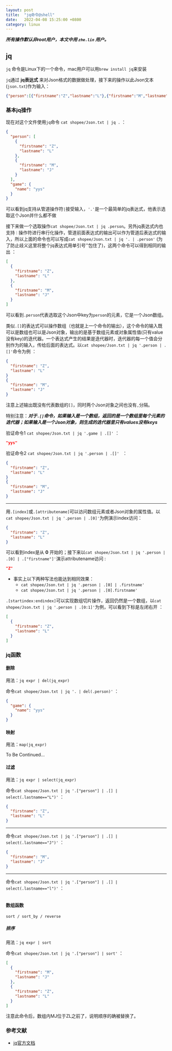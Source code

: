 ```yaml
---
layout: post
title:  "jq命令@shell"
date:   2022-04-08 15:25:00 +0800
category: linux
---
```

***所有操作默认非root用户，本文中用 `zhe.lin` 用户。***

## jq

`jq` 命令是Linux下的一个命令，mac用户可以用`brew install jq`来安装

`jq`通过 **jq表达式** 来对Json格式的数据做处理，接下来的操作以此Json文本(`json.txt`)作为输入：

```json
{"person":[{"firstname":"Z","lastname":"L"},{"firstname":"M","lastname":"J"}],"game":{"name":"yys"}}
```

### 基本jq操作

现在对这个文件使用`jq`命令 `cat shopee/Json.txt | jq .` ：

```json
{
  "person": [
    {
      "firstname": "Z",
      "lastname": "L"
    },
    {
      "firstname": "M",
      "lastname": "J"
    }
  ],
  "game": {
    "name": "yys"
  }
}
```

可以看到jq支持从管道操作符`|`接受输入，`'.'`是一个最简单的jq表达式，他表示选取这个Json并什么都不做

接下来做一个选取操作`cat shopee/Json.txt | jq .person`。另外jq表达式内也支持`｜`操作符进行串行化操作，管道前面表达式的输出可以作为管道后表达式的输入，所以上面的命令也可以写成`cat shopee/Json.txt | jq '. | .person'` (为了防止歧义这里将整个jq表达式用单引号''包住了)，这两个命令可以得到相同的输出 ：
```json
[
  {
    "firstname": "Z",
    "lastname": "L"
  },
  {
    "firstname": "M",
    "lastname": "J"
  }
]
```
可以看到`.person`代表选取这个Json中key为`person`的元素，它是一个Json数组。

类似`.[]`的表达式可以操作数组（也就是上一个命令的输出），这个命令的输入既可以是数组也可以是Json对象，输出的是基于数组元素或对象属性值(只有value没有key)的迭代器。一个表达式产生的结果是迭代器时，迭代器的每一个值会分别作为的输入，传给后面的表达式。以`cat shopee/Json.txt | jq '.person | .[]'`命令为例 ：

```json
{
  "firstname": "Z",
  "lastname": "L"
}
{
  "firstname": "M",
  "lastname": "J"
}
```

注意上述输出既没有代表数组的`[]`，同时两个Json对象之间也没有`,`分隔。

特别注意：***对于`.[]`命令，如果输入是一个数组，返回的是一个数组里每个元素的迭代器；如果输入是一个Json对象，则生成的迭代器里只有values没有keys***

验证命令1 `cat shopee/Json.txt | jq '.game | .[]'` ：
```json
"yys"
```
验证命令2 `cat shopee/Json.txt | jq '.person | .[]' ` ：
```json
{
  "firstname": "Z",
  "lastname": "L"
}
{
  "firstname": "M",
  "lastname": "J"
}
```

---

用`.[index]`或`.[attributename]`可以访问数组元素或者Json对象的属性值。以`cat shopee/Json.txt | jq '.person | .[0]'`为例演示index访问：

```json
{
  "firstname": "Z",
  "lastname": "L"
}
```

可以看到index是从 **0** 开始的；接下来以`cat shopee/Json.txt | jq '.person | .[0] | .["firstname"]'`演示attributename访问 :

```json
"Z"
```

- 事实上以下两种写法也能达到相同效果：
    - `cat shopee/Json.txt | jq '.person | .[0] | .firstname'`
    - `cat shopee/Json.txt | jq '.person | .[0].firstname'`

`.[startindex:endindex]`可以实现数组切片操作，返回仍然是一个数组，以`cat shopee/Json.txt | jq '.person | .[0:1]'`为例，可以看到下标是左闭右开 ：
```json
[
  {
    "firstname": "Z",
    "lastname": "L"
  }
]
```

### jq函数

#### 删除
用法：`jq expr | del(jq_expr)`

命令`cat shopee/Json.txt | jq '. | del(.person)'` ：
```json
{
  "game": {
    "name": "yys"
  }
}
```

#### 映射
用法：`map(jq_expr)`

To Be Continued...

#### 过滤
用法：`jq expr | select(jq_expr)`

命令`cat shopee/Json.txt | jq '.["person"] | .[] | select(.lastname=="L")'` ：

```json
{
  "firstname": "Z",
  "lastname": "L"
}
```

---

命令`cat shopee/Json.txt | jq '.["person"] | .[] | select(.lastname=="J")'` ：

```json
{
  "firstname": "M",
  "lastname": "J"
}
```

---

命令`cat shopee/Json.txt | jq '.["person"] | .[] | select(.lastname=="l")'` ：
```json

```
#### 数组函数
`sort / sort_by / reverse`
##### 排序
用法：`jq expr | sort`

命令`cat shopee/Json.txt | jq '.["person"] | sort'` ：

```json
[
  {
    "firstname": "M",
    "lastname": "J"
  },
  {
    "firstname": "Z",
    "lastname": "L"
  }
]
```

注意此命令后，数组内MJ位于ZL之前了，说明顺序的确被替换了。

### 参考文献
- [jq官方文档](https://stedolan.github.io/jq/manual/#Builtinoperatorsandfunctions)
